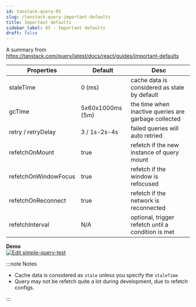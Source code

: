 ```yaml
---
id: tanstack-query-05
slug: /tanstack-query-important-defaults
title: Important defaults
sidebar_label: 05 - Important defaults
draft: false
---
```


A summary from https://tanstack.com/query/latest/docs/react/guides/important-defaults

| Properties           | Default          | Desc                                                 |
| -------------------- | ---------------- | ---------------------------------------------------- |
| staleTime            | 0 (ms)           | cache data is considered as stale by default         |
| gcTime               | 5x60x1000ms (5m) | the time when inactive queries are garbage collected |
| retry / retryDelay   | 3 / 1s-2s-4s     | failed queries will auto retried                     |
| refetchOnMount       | true             | refetch if the new instance of query mount           |
| refetchOnWindowFocus | true             | refetch if the window is refocused                   |
| refetchOnReconnect   | true             | refetch if the network is reconnected                |
| refetchInterval      | N/A              | optional, trigger refetch until a condition is met   |

**Demo**<br/>
[![Edit simple-query-test](https://codesandbox.io/static/img/play-codesandbox.svg)](https://codesandbox.io/p/sandbox/simple-query-test-3mlzlq?embed=1&file=%2Fsrc%2Findex.jsx)

:::note Notes

- Cache data is considered as `stale` unless you specify the `staleTime`
- Query may not be refetch quite a lot during development, due to refetch configs.

:::


<BlogFooter />
